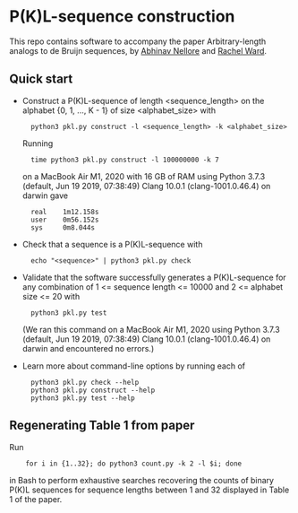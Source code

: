 # P(K)L-sequence construction

This repo contains software to accompany the paper Arbitrary-length analogs to de Bruijn sequences, by [Abhinav Nellore](https://nellore.bio) and [Rachel Ward](https://sites.google.com/prod/view/rward).

## Quick start

* Construct a P(K)L-sequence of length <sequence_length> on the alphabet {0, 1, ..., K - 1} of size <alphabet_size> with

        python3 pkl.py construct -l <sequence_length> -k <alphabet_size>
  Running

        time python3 pkl.py construct -l 100000000 -k 7
  on a MacBook Air M1, 2020 with 16 GB of RAM using Python 3.7.3 (default, Jun 19 2019, 07:38:49) Clang 10.0.1 (clang-1001.0.46.4) on darwin gave

        real    1m12.158s
        user    0m56.152s
        sys     0m8.044s
* Check that a sequence <sequence> is a P(K)L-sequence with

        echo "<sequence>" | python3 pkl.py check
* Validate that the software successfully generates a P(K)L-sequence for any combination of 1 <= sequence length <= 10000 and 2 <= alphabet size <= 20 with

        python3 pkl.py test
  (We ran this command on a MacBook Air M1, 2020 using Python 3.7.3 (default, Jun 19 2019, 07:38:49) Clang 10.0.1 (clang-1001.0.46.4) on darwin and encountered no errors.)
        
* Learn more about command-line options by running each of
  
        python3 pkl.py check --help
        python3 pkl.py construct --help
        python3 pkl.py test --help

 ## Regenerating Table 1 from paper
  
Run
        
        for i in {1..32}; do python3 count.py -k 2 -l $i; done
 
in Bash to perform exhaustive searches recovering the counts of binary P(K)L sequences for sequence lengths between 1 and 32 displayed in Table 1 of the paper.
  
         
